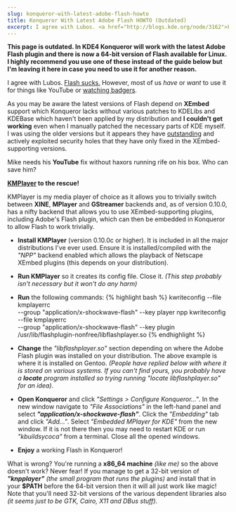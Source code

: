 ```yaml
---
slug: konqueror-with-latest-adobe-flash-howto
title: Konqueror With Latest Adobe Flash HOWTO (Outdated)
excerpt: I agree with Lubos. <a href="http://blogs.kde.org/node/3162">Flash sucks</a>. However, most of us have or want to use it for things like YouTube or <a href="http://weebls-stuff.com/toons/badgers/">watching badgers</a>.
---
```

**This page is outdated. In KDE4 Konqueror will work with the latest Adobe Flash plugin and there is now a 64-bit version of Flash available for Linux. I highly recommend you use one of these instead of the guide below but I'm leaving it here in case you need to use it for another reason.**

I agree with Lubos. [Flash sucks.](http://blogs.kde.org/node/3162) However, most of us _have_ or _want_ to use it for things like YouTube or [watching badgers](http://weebls-stuff.com/toons/badgers/).

As you may be aware the latest versions of Flash depend on **XEmbed** support which Konqueror lacks without various patches to KDELibs and KDEBase which haven't been applied by my distribution and **I couldn't get working** even when I manually patched the necessary parts of KDE myself. I was using the older versions but it appears they have [outstanding](http://www.adobe.com/support/security/bulletins/apsb07-20.html) and actively exploited security holes that they have only fixed in the XEmbed-supporting versions.

Mike needs his **YouTube** fix without haxors running rife on his box. Who can save him?

**[KMPlayer](https://apps.kde.org/kmplayer/) to the rescue!**

KMPlayer is my media player of choice as it allows you to trivially switch between **XINE**, **MPlayer** and **GStreamer** backends and, as of version 0.10.0, has a nifty backend that allows you to use XEmbed-supporting plugins, including Adobe's Flash plugin, which can then be embedded in Konqueror to allow Flash to work trivially.

* **Install KMPlayer** (version 0.10.0c or higher). It is included in all the major distributions I've ever used. Ensure it is installed/compiled with the _"NPP"_ backend enabled which allows the playback of Netscape XEmbed plugins (this depends on your distribution).

* **Run KMPlayer** so it creates its config file. Close it. _(This step probably isn't necessary but it won't do any harm)_

* **Run** the following commands:
{% highlight bash %}
kwriteconfig --file kmplayerrc \
  --group "application/x-shockwave-flash" --key player npp
kwriteconfig --file kmplayerrc \
  --group "application/x-shockwave-flash" --key plugin \
  /usr/lib/flashplugin-nonfree/libflashplayer.so
{% endhighlight %}

* **Change** the _"libflashplayer.so"_ section depending on where the Adobe Flash plugin was installed on your distribution. The above example is where it is installed on Gentoo. _(People have replied below with where it is stored on various systems. If you can't find yours, you probably have a **locate** program installed so trying running "locate libflashplayer.so" for an idea)_.

* **Open Konqueror** and click _"Settings > Configure Konqueror..."_. In the new window navigate to _"File Associations"_ in the left-hand panel and select **_"application/x-shockwave-flash"_**. Click the _"Embedding"_ tab and click _"Add..."_. Select _"Embedded MPlayer for KDE"_ from the new window. If it is not there then you may need to restart KDE or run _"kbuildsycoca"_ from a terminal. Close all the opened windows.

* **Enjoy** a working Flash in Konqueror!

What is wrong? You're running a **x86_64 machine** _(like me)_ so the above doesn't work? Never fear! If you manage to get a 32-bit version of **_"knpplayer"_** _(the small program that runs the plugins)_ and install that in your **$PATH** before the 64-bit version then it will all just work like magic! Note that you'll need 32-bit versions of the various dependent libraries also _(it seems just to be GTK, Cairo, X11 and DBus stuff)_.
